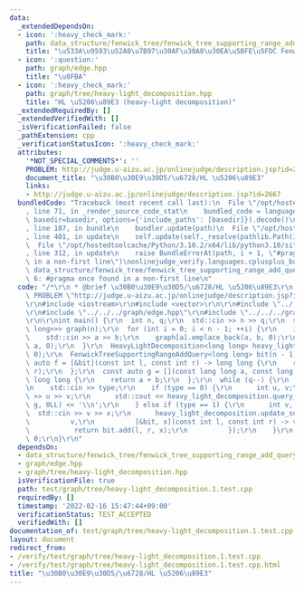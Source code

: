```yaml
---
data:
  _extendedDependsOn:
  - icon: ':heavy_check_mark:'
    path: data_structure/fenwick_tree/fenwick_tree_supporting_range_add_query.hpp
    title: "\u533A\u9593\u52A0\u7B97\u30AF\u30A8\u30EA\u5BFE\u5FDC Fenwick tree"
  - icon: ':question:'
    path: graph/edge.hpp
    title: "\u8FBA"
  - icon: ':heavy_check_mark:'
    path: graph/tree/heavy-light_decomposition.hpp
    title: "HL \u5206\u89E3 (heavy-light decomposition)"
  _extendedRequiredBy: []
  _extendedVerifiedWith: []
  _isVerificationFailed: false
  _pathExtension: cpp
  _verificationStatusIcon: ':heavy_check_mark:'
  attributes:
    '*NOT_SPECIAL_COMMENTS*': ''
    PROBLEM: http://judge.u-aizu.ac.jp/onlinejudge/description.jsp?id=2667
    document_title: "\u30B0\u30E9\u30D5/\u6728/HL \u5206\u89E3"
    links:
    - http://judge.u-aizu.ac.jp/onlinejudge/description.jsp?id=2667
  bundledCode: "Traceback (most recent call last):\n  File \"/opt/hostedtoolcache/Python/3.10.2/x64/lib/python3.10/site-packages/onlinejudge_verify/documentation/build.py\"\
    , line 71, in _render_source_code_stat\n    bundled_code = language.bundle(stat.path,\
    \ basedir=basedir, options={'include_paths': [basedir]}).decode()\n  File \"/opt/hostedtoolcache/Python/3.10.2/x64/lib/python3.10/site-packages/onlinejudge_verify/languages/cplusplus.py\"\
    , line 187, in bundle\n    bundler.update(path)\n  File \"/opt/hostedtoolcache/Python/3.10.2/x64/lib/python3.10/site-packages/onlinejudge_verify/languages/cplusplus_bundle.py\"\
    , line 401, in update\n    self.update(self._resolve(pathlib.Path(included), included_from=path))\n\
    \  File \"/opt/hostedtoolcache/Python/3.10.2/x64/lib/python3.10/site-packages/onlinejudge_verify/languages/cplusplus_bundle.py\"\
    , line 312, in update\n    raise BundleErrorAt(path, i + 1, \"#pragma once found\
    \ in a non-first line\")\nonlinejudge_verify.languages.cplusplus_bundle.BundleErrorAt:\
    \ data_structure/fenwick_tree/fenwick_tree_supporting_range_add_query.hpp: line\
    \ 6: #pragma once found in a non-first line\n"
  code: "/*\r\n * @brief \u30B0\u30E9\u30D5/\u6728/HL \u5206\u89E3\r\n */\r\n#define\
    \ PROBLEM \"http://judge.u-aizu.ac.jp/onlinejudge/description.jsp?id=2667\"\r\n\
    \r\n#include <iostream>\r\n#include <vector>\r\n\r\n#include \"../../../data_structure/fenwick_tree/fenwick_tree_supporting_range_add_query.hpp\"\
    \r\n#include \"../../../graph/edge.hpp\"\r\n#include \"../../../graph/tree/heavy-light_decomposition.hpp\"\
    \r\n\r\nint main() {\r\n  int n, q;\r\n  std::cin >> n >> q;\r\n  std::vector<std::vector<Edge<long\
    \ long>>> graph(n);\r\n  for (int i = 0; i < n - 1; ++i) {\r\n    int a, b;\r\n\
    \    std::cin >> a >> b;\r\n    graph[a].emplace_back(a, b, 0);\r\n    graph[b].emplace_back(b,\
    \ a, 0);\r\n  }\r\n  HeavyLightDecomposition<long long> heavy_light_decomposition(graph,\
    \ 0);\r\n  FenwickTreeSupportingRangeAddQuery<long long> bit(n - 1);\r\n  const\
    \ auto f = [&bit](const int l, const int r) -> long long {\r\n    return bit.sum(l,\
    \ r);\r\n  };\r\n  const auto g = [](const long long a, const long long b) ->\
    \ long long {\r\n    return a + b;\r\n  };\r\n  while (q--) {\r\n    int type;\r\
    \n    std::cin >> type;\r\n    if (type == 0) {\r\n      int u, v;\r\n      std::cin\
    \ >> u >> v;\r\n      std::cout << heavy_light_decomposition.query_e(u, v, f,\
    \ g, 0LL) << '\\n';\r\n    } else if (type == 1) {\r\n      int v, x;\r\n    \
    \  std::cin >> v >> x;\r\n      heavy_light_decomposition.update_subtree_e(\r\n\
    \          v,\r\n          [&bit, x](const int l, const int r) -> void {\r\n \
    \           return bit.add(l, r, x);\r\n          });\r\n    }\r\n  }\r\n  return\
    \ 0;\r\n}\r\n"
  dependsOn:
  - data_structure/fenwick_tree/fenwick_tree_supporting_range_add_query.hpp
  - graph/edge.hpp
  - graph/tree/heavy-light_decomposition.hpp
  isVerificationFile: true
  path: test/graph/tree/heavy-light_decomposition.1.test.cpp
  requiredBy: []
  timestamp: '2022-02-16 15:47:44+09:00'
  verificationStatus: TEST_ACCEPTED
  verifiedWith: []
documentation_of: test/graph/tree/heavy-light_decomposition.1.test.cpp
layout: document
redirect_from:
- /verify/test/graph/tree/heavy-light_decomposition.1.test.cpp
- /verify/test/graph/tree/heavy-light_decomposition.1.test.cpp.html
title: "\u30B0\u30E9\u30D5/\u6728/HL \u5206\u89E3"
---
```

